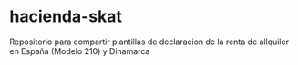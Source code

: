# hacienda-skat
Repositorio para compartir plantillas de declaracion de la renta de allquiler en España (Modelo 210) y Dinamarca
